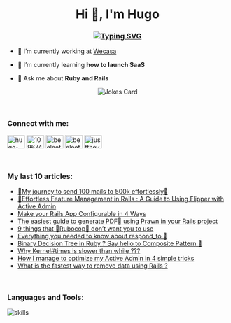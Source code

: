 <h1 align="center">Hi 👋, I'm Hugo</h1>
<h3 align="center"><a href="https://git.io/typing-svg"><img src="https://readme-typing-svg.herokuapp.com?font=Fira+Code&pause=1000&center=true&width=435&lines=Software+Engineer" alt="Typing SVG" /></a></h3>

- 🔭 I’m currently working at [Wecasa](https://www.wecasa.fr)

- 🌱 I’m currently learning **how to launch SaaS**

- 💬 Ask me about **Ruby and Rails**
<div align="center"><img src="https://readme-jokes.vercel.app/api?hideBorder&bgColor=%2f343f" alt="Jokes Card" /></div>

&nbsp;

<h3 align="left">Connect with me:</h3>
<p align="left">
<a href="https://linkedin.com/in/hugo-vast" target="_blank"><img align="center" src="https://raw.githubusercontent.com/rahuldkjain/github-profile-readme-generator/master/src/images/icons/Social/linked-in-alt.svg" alt="hugo-vast" height="30" width="40" /></a>
<a href="https://stackoverflow.com/users/10967401" target="_blank"><img align="center" src="https://raw.githubusercontent.com/rahuldkjain/github-profile-readme-generator/master/src/images/icons/Social/stack-overflow.svg" alt="10967401" height="30" width="40" /></a>
<a href="https://www.youtube.com/@beeleethebee" target="_blank"><img align="center" src="https://raw.githubusercontent.com/rahuldkjain/github-profile-readme-generator/master/src/images/icons/Social/youtube.svg" alt="beeleethebee" height="30" width="40" /></a>
<a href="https://www.reddit.com/user/Just_The_V" target="_blank"><img align="center" src="https://raw.githubusercontent.com/rahuldkjain/github-profile-readme-generator/master/src/images/icons/Social/reddit.svg" alt="beeleethebee" height="30" width="40" /></a>
<a href="https://dev.to/justthev" target="blank"><img align="center" src="https://raw.githubusercontent.com/rahuldkjain/github-profile-readme-generator/master/src/images/icons/Social/devto.svg" alt="justthev" height="30" width="40" /></a>
  
</p>

&nbsp;

<h3 align="left">My last 10 articles:</h3>

<!-- BLOG-POST-LIST:START -->
- [📩My journey to send 100 mails to 500k effortlessly📩](https://dev.to/pimp_my_ruby/my-journey-to-send-100-mails-to-500k-effortlessly-1ne7)
- [🚩Effortless Feature Management in Rails : A Guide to Using Flipper with Active Admin](https://dev.to/pimp_my_ruby/effortless-feature-management-in-rails-a-guide-to-using-flipper-with-active-admin-51b4)
- [Make your Rails App Configurable in 4 Ways](https://dev.to/pimp_my_ruby/make-your-rails-app-configurable-in-4-ways-h5k)
- [The easiest guide to generate PDF📜 using Prawn in your Rails project](https://dev.to/pimp_my_ruby/the-easiest-guide-to-generate-pdf-using-prawn-in-your-rails-project-oh3)
- [9 things that 🚨Rubocop🚨 don’t want you to use](https://dev.to/pimp_my_ruby/9-things-that-rubocop-dont-want-you-to-use-pb1)
- [Everything you needed to know about respond_to 🔎](https://dev.to/pimp_my_ruby/everything-you-needed-to-know-about-respondto-2511)
- [Binary Decision Tree in Ruby ? Say hello to Composite Pattern 🌳](https://dev.to/wecasa/binary-decision-tree-in-ruby-say-hello-to-composite-pattern-h8n)
- [Why Kernel#times is slower than while ???](https://dev.to/pimp_my_ruby/if-you-want-your-ruby-application-to-be-efficient-keep-it-updated-37k0)
- [How I manage to optimize my Active Admin in 4 simple tricks](https://dev.to/pimp_my_ruby/how-i-manage-to-optimize-my-active-admin-in-4-simple-tricks-aij)
- [What is the fastest way to remove data using Rails ?](https://dev.to/pimp_my_ruby/speed-vs-security-navigating-data-deletion-strategies-in-rails-1a1k)
<!-- BLOG-POST-LIST:END -->

&nbsp;

<h3 align="left">Languages and Tools:</h3>
<div align="left">
  <img align="center" src="https://skillicons.dev/icons?i=ruby,rails,redis,bots,docker,heroku,firebase,gcp,git,github,gitlab,mysql,postgres,sqlite,postman,stackoverflow,discord,solidity,bash,c,vue,vite,react,tailwind,html,js,css&theme=dark" alt="skills" /> 
</div>
